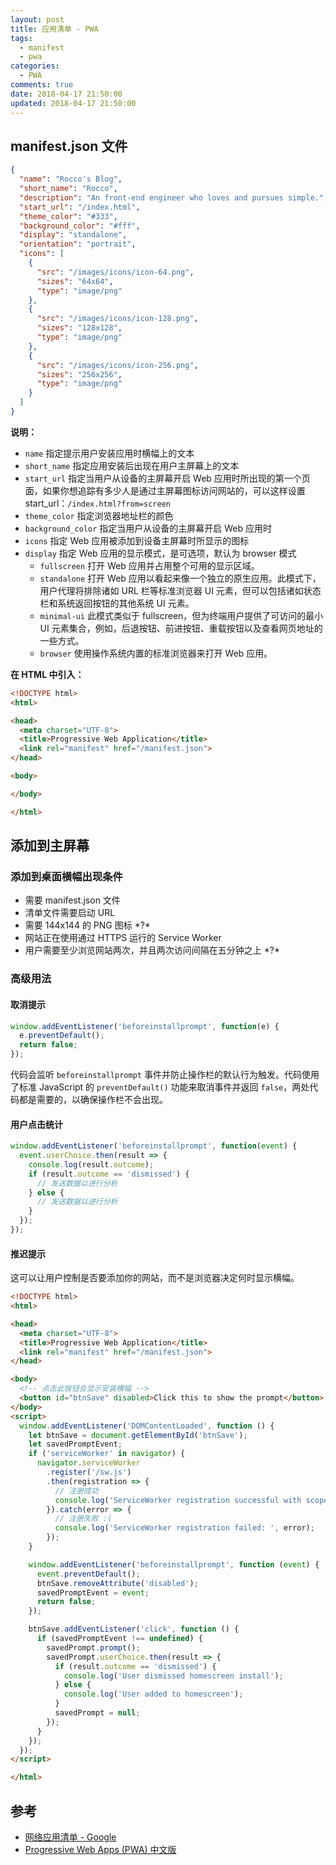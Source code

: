 ```yaml
---
layout: post
title: 应用清单 - PWA
tags:
  - manifest
  - pwa
categories:
  - PWA
comments: true
date: 2018-04-17 21:50:00
updated: 2018-04-17 21:50:00
---
```


## manifest.json 文件

```json
{
  "name": "Rocco's Blog",
  "short_name": "Rocco",
  "description": "An front-end engineer who loves and pursues simple.",
  "start_url": "/index.html",
  "theme_color": "#333",
  "background_color": "#fff",
  "display": "standalone",
  "orientation": "portrait",
  "icons": [
    {
      "src": "/images/icons/icon-64.png",
      "sizes": "64x64",
      "type": "image/png"
    },
    {
      "src": "/images/icons/icon-128.png",
      "sizes": "128x128",
      "type": "image/png"
    },
    {
      "src": "/images/icons/icon-256.png",
      "sizes": "256x256",
      "type": "image/png"
    }
  ]
}
```

<!-- more -->

**说明：**

* `name` 指定提示用户安装应用时横幅上的文本
* `short_name` 指定应用安装后出现在用户主屏幕上的文本
* `start_url` 指定当用户从设备的主屏幕开启 Web 应用时所出现的第一个页面，如果你想追踪有多少人是通过主屏幕图标访问网站的，可以这样设置 start_url：`/index.html?from=screen`
* `theme_color` 指定浏览器地址栏的颜色
* `background_color` 指定当用户从设备的主屏幕开启 Web 应用时
* `icons` 指定 Web 应用被添加到设备主屏幕时所显示的图标
* `display` 指定 Web 应用的显示模式，是可选项，默认为 browser 模式
  * `fullscreen` 打开 Web 应用并占用整个可用的显示区域。
  * `standalone` 打开 Web 应用以看起来像一个独立的原生应用。此模式下，用户代理将排除诸如 URL 栏等标准浏览器 UI 元素，但可以包括诸如状态栏和系统返回按钮的其他系统 UI 元素。
  * `minimal-ui` 此模式类似于 fullscreen，但为终端用户提供了可访问的最小 UI 元素集合，例如，后退按钮、前进按钮、重载按钮以及查看网页地址的一些方式。
  * `browser` 使用操作系统内置的标准浏览器来打开 Web 应用。

**在 HTML 中引入：**

```html
<!DOCTYPE html>
<html>

<head>
  <meta charset="UTF-8">
  <title>Progressive Web Application</title>
  <link rel="manifest" href="/manifest.json">
</head>

<body>

</body>

</html>
```

## 添加到主屏幕

### 添加到桌面横幅出现条件

* 需要 manifest.json 文件
* 清单文件需要启动 URL
* 需要 144x144 的 PNG 图标 \*?\*
* 网站正在使用通过 HTTPS 运行的 Service Worker
* 用户需要至少浏览网站两次，并且两次访问间隔在五分钟之上 \*?\*

### 高级用法

#### 取消提示

```javascript
window.addEventListener('beforeinstallprompt', function(e) {
  e.preventDefault();
  return false;
});
```

代码会监听 `beforeinstallprompt` 事件并防止操作栏的默认行为触发。代码使用了标准 JavaScript 的 `preventDefault()` 功能来取消事件并返回 `false`，两处代码都是需要的，以确保操作栏不会出现。

#### 用户点击统计

```javascript
window.addEventListener('beforeinstallprompt', function(event) {
  event.userChoice.then(result => {
    console.log(result.outcome);
    if (result.outcome == 'dismissed') {
      // 发送数据以进行分析
    } else {
      // 发送数据以进行分析
    }
  });
});
```

#### 推迟提示

这可以让用户控制是否要添加你的网站，而不是浏览器决定何时显示横幅。

```html
<!DOCTYPE html>
<html>

<head>
  <meta charset="UTF-8">
  <title>Progressive Web Application</title>
  <link rel="manifest" href="/manifest.json">
</head>

<body>
  <!-- 点击此按钮会显示安装横幅 -->
  <button id="btnSave" disabled>Click this to show the prompt</button>
</body>
<script>
  window.addEventListener('DOMContentLoaded', function () {
    let btnSave = document.getElementById('btnSave');
    let savedPromptEvent;
    if ('serviceWorker' in navigator) {
      navigator.serviceWorker
        .register('/sw.js')
        .then(registration => {
          // 注册成功
          console.log('ServiceWorker registration successful with scope: ', registration.scope);
        }).catch(error => {
          // 注册失败 :(
          console.log('ServiceWorker registration failed: ', error);
        });
    }

    window.addEventListener('beforeinstallprompt', function (event) {
      event.preventDefault();
      btnSave.removeAttribute('disabled');
      savedPromptEvent = event;
      return false;
    });

    btnSave.addEventListener('click', function () {
      if (savedPromptEvent !== undefined) {
        savedPrompt.prompt();
        savedPrompt.userChoice.then(result => {
          if (result.outcome == 'dismissed') {
            console.log('User dismissed homescreen install');
          } else {
            console.log('User added to homescreen');
          }
          savedPrompt = null;
        });
      }
    });
  });
</script>

</html>
```

## 参考

* [网络应用清单 - Google](https://developers.google.com/web/fundamentals/web-app-manifest/)
* [Progressive Web Apps (PWA) 中文版](http://sangka-z.com/PWA-Book-CN/)
